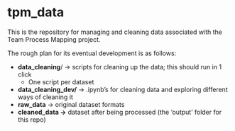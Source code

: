 # tpm_data
This is the repository for managing and cleaning data associated with the Team Process Mapping project.

The rough plan for its eventual development is as follows:
- **data_cleaning**/ → scripts for cleaning up the data; this should run in 1 click
    - One script per dataset
- **data_cleaning_dev/** → .ipynb’s for cleaning data and exploring different ways of cleaning it
- **raw_data** → original dataset formats
- **cleaned_data →** dataset after being processed (the ‘output’ folder for this repo)

